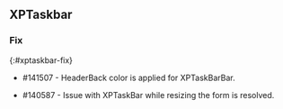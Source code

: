 ## XPTaskbar

### Fix
{:#xptaskbar-fix}

* \#141507 - HeaderBack color is applied for XPTaskBarBar.

* \#140587 - Issue with XPTaskBar while resizing the form is resolved.
